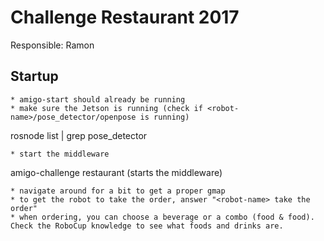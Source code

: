 # Challenge Restaurant 2017

Responsible: Ramon

## Startup
```
* amigo-start should already be running
* make sure the Jetson is running (check if <robot-name>/pose_detector/openpose is running)
```
rosnode list | grep pose_detector
```
* start the middleware
```
amigo-challenge restaurant (starts the middleware)
```
* navigate around for a bit to get a proper gmap
* to get the robot to take the order, answer "<robot-name> take the order"
* when ordering, you can choose a beverage or a combo (food & food). Check the RoboCup knowledge to see what foods and drinks are.
```

